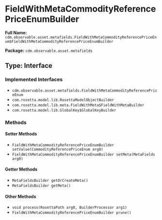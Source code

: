# FieldWithMetaCommodityReferencePriceEnumBuilder

**Full Name:** `cdm.observable.asset.metafields.FieldWithMetaCommodityReferencePriceEnum$FieldWithMetaCommodityReferencePriceEnumBuilder`

**Package:** `cdm.observable.asset.metafields`

## Type: Interface

### Implemented Interfaces

- `cdm.observable.asset.metafields.FieldWithMetaCommodityReferencePriceEnum`
- `com.rosetta.model.lib.RosettaModelObjectBuilder`
- `com.rosetta.model.lib.meta.FieldWithMeta$FieldWithMetaBuilder`
- `com.rosetta.model.lib.GlobalKey$GlobalKeyBuilder`

### Methods

#### Setter Methods

- `FieldWithMetaCommodityReferencePriceEnumBuilder setValue(CommodityReferencePriceEnum arg0)`
- `FieldWithMetaCommodityReferencePriceEnumBuilder setMeta(MetaFields arg0)`

#### Getter Methods

- `MetaFieldsBuilder getOrCreateMeta()`
- `MetaFieldsBuilder getMeta()`

#### Other Methods

- `void process(RosettaPath arg0, BuilderProcessor arg1)`
- `FieldWithMetaCommodityReferencePriceEnumBuilder prune()`

